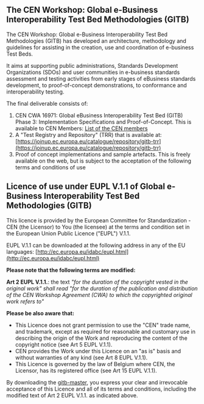 ## The CEN Workshop: Global e-Business Interoperability Test Bed Methodologies (GITB)

The CEN Workshop: Global e-Business Interoperability Test Bed Methodologies (GITB) has developed an architecture, methodology and guidelines for assisting in the creation, use and coordination of e-business Test Beds.

It aims at supporting public administrations, Standards Development Organizations (SDOs) and user communities in e-business standards assessment and testing activities from early stages of eBusiness standards development, to proof-of-concept demonstrations, to conformance and interoperability testing.

The final deliverable consists of:

1. CEN CWA 16971: Global eBusiness Interoperability Test Bed (GITB) Phase 3: Implementation Specifications and Proof-of-Concept. This is available to CEN Members: [List of the CEN members](https://standards.cen.eu/dyn/www/f?p=CENWEB:5:::NO:::) 
2. A "Test Registry and Repository" (TRR) that is available at: [https://joinup.ec.europa.eu/catalogue/repository/gitb-trr](https://joinup.ec.europa.eu/catalogue/repository/gitb-trr)
3. Proof of concept implementations and sample artefacts. This is freely available on the web, but is subject to the acceptation of the following terms and conditions of use

## Licence of use under EUPL V.1.1 of Global e-Business Interoperability Test Bed Methodologies (GITB)

This licence is provided by the European Committee for Standardization - CEN (the Licensor) to You (the licensee) at the terms and condition set in the European Union Public Licence ("EUPL") V.1.1. 

EUPL V.1.1 can be downloaded at the following address in any of the EU languages: [http://ec.europa.eu/idabc/eupl.html](http://ec.europa.eu/idabc/eupl.html)

**Please note that the following terms are modified:**

**Art 2 EUPL V.1.1.**: the text _"for the duration of the copyright vested in the original work" shall read "for the duration of the publication and distribution of the CEN Workshop Agreement (CWA) to which the copyrighted original work refers to"_

**Please be also aware that:**
+ This Licence does not grant permission to use the "CEN" trade name, and trademark, except as required for reasonable and customary use in describing the origin of the Work and reproducing the content of the copyright notice (see Art 5 EUPL V.1.1).
+ CEN provides the Work under this Licence on an "as is" basis and without warranties of any kind (see Art 8 EUPL V.1.1).
+ This Licence is governed by the law of Belgium where CEN, the Licensor, has its registered office (see Art 15 EUPL V.1.1).

By downloading the [gitb-master](http://uri.cen.eu/cwas/16971/2015/ed-01/poc/Main_Files/gitb-master.zip), you express your clear and irrevocable acceptance of this Licence and all of its terms and conditions, including the modified text of Art 2 EUPL V.1.1. as indicated above. 